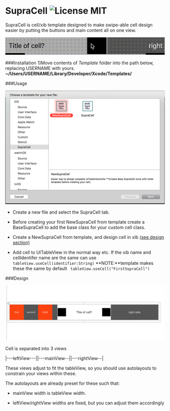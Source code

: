 # SupraCell ![License MIT](https://go-shields.herokuapp.com/license-MIT-blue.png)

SupraCell is cell/xib template designed to make swipe-able cell design easier by putting the buttons and main content all on one view.  



![demo_swipe](https://github.com/Nadohs/SupraCell/blob/master/Media/demo_1.gif)




###Installation
1)Move contents of *Template* folder into the path below, replacing USERNAME with yours.
**~/Users/USERNAME/Library/Developer/Xcode/Templates/**

###Usage


![template](https://github.com/Nadohs/SupraCell/blob/master/Media/template.png)


  * Create a new file and select the SupraCell tab.

  * Before creating your first NewSupraCell from template create a BaseSupraCell to add the base class for your custom cell class.

  * Create a NewSupraCell from template, and design cell in xib [(see design section)](#Design) 

  * Add cell to UITableView in the normal way etc.
If the xib name and cellIdentifer name are the same can use `tableView.useCell(identifier:String)`
**NOTE:**template makes these the same by default
` tableView.useCell("FirstSupraCell")`

###Design

![design](https://github.com/Nadohs/SupraCell/blob/master/Media/cell1.png)

Cell is separated into 3 views

|---leftView---||---mainView--||---rightView--|

These views adjust to fit the tableView, so you should use autolayouts to constrain your views within these.

The autolayouts are already preset for these such that:

  * mainView width is tableView width.

  * leftView/rightView widths are fixed, but you can adjust them accordingly



	
